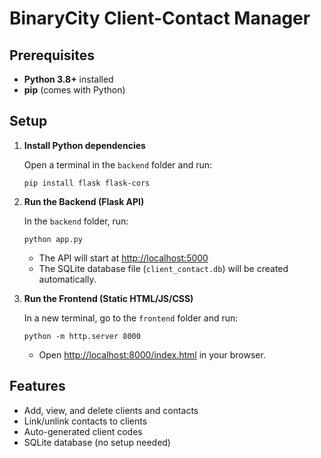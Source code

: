 # BinaryCity Client-Contact Manager

## Prerequisites

- **Python 3.8+** installed
- **pip** (comes with Python)

## Setup

1. **Install Python dependencies**

   Open a terminal in the `backend` folder and run:

   ```
   pip install flask flask-cors
   ```

2. **Run the Backend (Flask API)**

   In the `backend` folder, run:

   ```
   python app.py
   ```

   - The API will start at [http://localhost:5000](http://localhost:5000)
   - The SQLite database file (`client_contact.db`) will be created automatically.

3. **Run the Frontend (Static HTML/JS/CSS)**

   In a new terminal, go to the `frontend` folder and run:

   ```
   python -m http.server 8000
   ```

   - Open [http://localhost:8000/index.html](http://localhost:8000/index.html) in your browser.

## Features

- Add, view, and delete clients and contacts
- Link/unlink contacts to clients
- Auto-generated client codes
- SQLite database (no setup needed)
